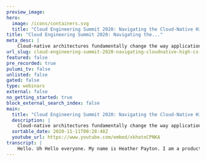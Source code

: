 ```yaml
---
preview_image:
hero:
  image: /icons/containers.svg
  title: "Cloud Engineering Summit 2020: Navigating the Cloud-Native High Cs: Culture, Complexity, Compliance"
title: "Cloud Engineering Summit 2020: Navigating the..."
meta_desc: |
    Cloud-native architectures fundamentally change the way applications are built and delivered and introduce a sea of new challenges that need to be ...
url_slug: cloud-engineering-summit-2020-navigating-cloudnative-high-cs-culture-complexity-compliance
featured: false
pre_recorded: true
pulumi_tv: false
unlisted: false
gated: false
type: webinars
external: false
no_getting_started: true
block_external_search_index: false
main:
  title: "Cloud Engineering Summit 2020: Navigating the Cloud-Native High Cs: Culture, Complexity, Compliance"
  description: |
    Cloud-native architectures fundamentally change the way applications are built and delivered and introduce a sea of new challenges that need to be overcome including:  Culture: Defining new roles and responsibilities for Dev, Ops and Security team members. Complexity: Jumping into a new technology while trying to modernize and maintain legacy systems. Compliance: Dealing with cascading dependency updates, minimizing attack surfaces, avoiding container misconfigurations, and building a hardened pipeline that becomes the single source of truth.  Join this talk and learn how Chef helps Dev, Sec and Ops teams overcome better work together via a codified approach to application delivery. During the demonstration you’ll see:  How to eliminate container “bloat” and reduce complexity associated with dependency updates with application definition How to apply a shift-left approach to system hardening that applies both to the container and the host the container in running on How Chef fits into pipelines, integrates with tools like Pulumi and helps secure the pipeline
  sortable_date: 2020-11-11T00:28:48Z
  youtube_url: https://www.youtube.com/embed/xkhotnCPNKA
transcript: |
    Hello. Uh Hello everyone. My name is Heather Payton. I am a product marketing director at chef uh responsible for the application delivery side of the house. And along with me today, I have uh Neve Cahill ne you wanna go ahead and introduce yourself? Yeah, thank you, Heather. Hey, my name is Ni Kale. I'm the solutions architect manager for the West Coast for chef. I'm very happy to be here today and I love working in devops with all of our customers. Great. And uh as advertised today, we're gonna be talking about uh some of the challenges organizations face, especially from the operational side of the house as they adopt um cloud native architectures and how chef helps them um overcome those. So if you look at studies across the industry, um commonly you see these, these top challenges um highlighted culture, complexity and compliance and there's a great quote over here from Gartner. Um talking about the, you know, the move to cloud native is not simple, there's cultural changes, um More things shift left, more things are done in the development side of the house. There's complex city which mostly comes from all those legacy apps that have to be untangled and then there's compliance. And when you look at this picture, we see compliance many times as its own thing. And to be successful and cloud native, we really want to start thinking about compliance um across uh the whole process need. Did you want to throw anything in on that? Yeah, absolutely. I think really what's key here when you're trying to overcome the complexity and the learning curve is cooperation between the teams and you really want to find a framework and a tool set that enables that cooperation. So that's where uh solutions like polluting that support multi cloud and different kinds of tech analogies as well as chef and chef habitat and inspect and really enable all of these different circles to come together. And honestly compliance shouldn't be over here on its own, right? It should be layered in across everything that you do uh along with security. Exactly. So moving along when we think about complexity, right, we, we think about something that looks like this. I like to call this uh the mess in the middle and that's what DeVos is addressing, you know, all the tendency, all the dependencies, all the tools, um all the things that have to be done to take an application from DEV um to release. And as we start to untangle that and move to cloud native um architectures, we're really trying to break um application components, um instructions for delivering into smaller and small pieces that can be more easily managed. And so as we move from coding applications to assembling applications, more and more tasks become codified and automated. And there's a great quote from Gartner here that addresses that and this is really chef's approach to helping clients from their existing architectures into cloud native architectures. What we do is we provide a common approach for defining applications and breaking them into those smaller and small pieces that not only works for cloud native architected applications but existing applications. So if you have applications that are critical to your business, but you're not gonna rewrite for five years and you want to be more efficient. Um This process of application definition can help you um gain a lot of those economies of scale and manageability um that you see the cloud native architectures without having to rewrite them. So application definition, this is really the process of defining everything that application needs to be built, run and managed uh then packaged into a single artifact. Um that's uh infrastructure independent and can be run anywhere and deployed on demand as part of a pipeline. But then we have a new challenge to consider as we mature this, we don't want to build black boxes boxes that, you know, we don't know where the dependencies are coming from or what are the transited dependencies or you know what, what version is actually running and who owns that version and updating it. What was the base os and security policies? And me, I know this is an area you talk to clients a lot about. Did you have any more insight here? Yeah, I think that, you know, really making it, making the process really clear about what your transitive dependencies are, where you're supposed to get your packages from. Uh what packages are approved for use within your environment and really a whole, you know, implementing a strategy around package management is very important. Uh So at the end of the day, whether you're creating and building a container or you're just deploying a regular application that might be more legacy. Uh these questions and the the whole um challenge of managing those packages, versioning deployment, et cetera remains the same. So it becomes very important as you're deploying to multiple different environments with legacy apps that might include certain layers that are more up to date and cloud native. Uh It's a lot to get your arms around. And what I hear a lot is really, you know, how do we approach that from a strategy perspective? Um How do you really incorporate um uh a a framework that enables and allows your developers to focus their time on development rather than you know, the actual build and deploy process? Yeah, great. And I mean, and that's exactly where um this kind of next generation of thinking around packaging strategy management comes into play where after we define the application and we've um created these atomic small pieces and we have single artifacts. We also um implement a strategy for tracking and managing those packages um so that we can um see what's in them, them and manage them better across the organization. And along that plane is the integration plane, right? You want also those packages to be consumable um across your DEV OPS tool chain um and other solutions. And by doing that, then we end up with a transparent package um that's easy to audit, um easy to manage and easy to update. And with that, then uh will turn it over to you who are gonna like take us through the demo show more of this. Yeah. So basically if we take this from left to right, generally, what you want to do is you want to be building an application package that is as skinny and minimal as you need it as it can be. You don't want to be including transitive dependencies. You won't be able to run that package in numerous different environments, potentially run that under a container format. And then once you produce your container, you want to make sure that the container is functional, that it's compliant and then that you can easily deploy it and understand that it's securely deployed and that there's no um security gaps exposed. And with that, I'm going to pivot over to the demo really quickly. So if we take a look at how chefs and the chef solution stack along with solutions like Pulumi enable this process. Uh Chef habitat really uh brings uh a mature uh capability to the package management layer. So what we're looking at here is an application. It's a tomcat application. Um It's a three tier application but really looking at the front end here and what we're uh defining here within habitat is the ability to say, OK, these are the uh layers that are required to build this application. So included in that would be um the build dependencies of obviously maven and corretto. And then in order to run this application, we need these layers, we need to, we need corretto and we need Mongo tools in order to connect into our Mongo DB back end. And so as you're going through and building the package with habitat, um it is only including the uh run time line libraries that it needs in the resulting package. So even though it's using all of these transitive dependent packages uh in order to build your TOCA application, it is not including those in the resulting package. What that means is you have a very uh small deployment application package um that has everything that it requires to run that application within any environment and within any platform, including container format. And you know, even though we only said, hey, we're using um Maven in order to build this application, you'll see that all of Maven in turn depends on all of these other packages and you have very clear visibility into what version of those packages is being used within this particular application. And then if you want to go through an update uh specific packages, you can, what this enables you to do is to build a very small skinny container. And a lot of um the container build approaches, you'll see that, you know, you'll typically start to install an application on an OS container like alpine or you know the base bunch container of the day. But what we're doing with the habitat is that a habitat application plan allows you to build an application container from scratch, which only contains these application libraries that are needed as well as the scratch OS. Uh It also allows you to specify an application service user. So, you know, from a compliance perspective, you did not want to run your application as root within the container. Uh You can specify that within your application uh habitat plan here. So you could change that package service user to root. And that is the uh users that we will use within the container itself. And uh bear in mind that this application um build process as well as the uh container build process can be leveraged as part of a of a pipeline. And then once that container itself is built, it's available to run within your environment. And typically what we recommend doing is if you're deploying to something like kubernetes, you can update your kubernetes manifest or your home chart. With this specific tag version, we will automatically export with this tag, but you can control the tag formatting. So what does this look like when you're running the actual application within your environment? Well, what this looks like is essentially if we pivot over to chef automate what habitat does is it also gives you visibility into what the deployment and run time status of your application is. And you know, one of the best practices is to always have a health check and status check within your application, which habitat can help you enforce. So not only now do you have a container that's running a very thin version of your application and the application libraries, but you also have operational visibility into whether or not that application was visible in its deployment. So you'll see here, I have um my application package that was deployed. This is my stable release at 7.0 0.8. And you'll see here on the right hand side, I deployed this to five different instances and they are all up and running correctly. Um If they were not deployed correctly, we would have a critical warning in here and you could easily fall back to the last known good package version or container. Um If we talk about on the security and compliance side, what chef brings to the table in this layer is really the ability to ensure that as you're deploying, that you're deploying in a compliant and a secure manner. And there are two aspects to this. One is essentially uh making sure that your containers are compliant to your security standards. So it's much more than just vulnerability scanning. It's really making sure that your runtime configurations for your containers as well as Cotti are secure and properly configured. And it doesn't matter if you're running any managed service in the cloud or if you're running um Docker hosts yourself or KTIS environments yourself. If you scroll down here, you'll see that a lot of the settings that we can automatically check for, they align to cis recommended best practices, but they're also really pragmatic. So if you think about, you know, where we defined a non root user as part of our habitat package and we have that ability, here's where we can enforce that using uh inspect. So as part of your pipeline, what you would do is you would run an inspect, check against your, your built container and you would ensure that that container does not have the setting to run the application as root, which is simply, you know, that's just best secure practices. There's other obvious ones like do not store secrets and darker files, but also install verified packages only. And if we link that back to habitat as well is how do you ensure that a package is verified? Well, with habitat you have your best packages that are part of your habitat origin and essentially you have visibility into which packages are used within which applications and how those map back into your images and you have portability there as well. So essentially you have visibility into all of these layers and it's reported into your compliance overview. Um There's you do not install unnecessary packages in the container. And if you look at this, a lot of these right here are just, you know, um within inspect itself, it's, you know, it could be a manual check. But if you build this into part of your pipeline, essentially, you make sure that you're secure and compliant across all of the different layers. Um Another item would be adding a health check instruction to the container image. So part of what we do with habitat is we automatically have that health check included as part of your application build. That's what gives do visibility into the applications tab here in our chef automate layer. So we bring all of these capabilities over to the CNET side as well. So as you're running your KTIS environments, we can similarly check uh that your pods and your name spaces are running in a secure manner that they are not open to the world that you have a correct traffic uh configuration um configured on your KTIS clusters. So it's really very pragmatic from left to right, really end to end security and compliance for not only darker containers or containers in general but also just running application packages. And I also want to mention one last thing before we finish the demo, which is this capability is amazing. You can also bring this capability to off the shelf and legacy applications. I want to highlight that. So you know, as you go through your uh habitat application definition, your plan definition, you can actually simply without even building the application, copy your binary into um the habitat package and leverage the same deploy and in several mechanisms as well as all of the compliance and security that comes with that uh for those off the shelf, as well as legacy applications. So that's it for the demo Heather back to you and we can wrap up. Uh Thank you. Well, we hope uh you enjoyed our lightning session on how chef helps uh navigate the high seas. Uh with that, we hope uh to see you uh virtually during the rest of the event and please feel free to uh reach out with us to us with any additional questions. Thanks Heather. Thank you very much. Bye.
---
```

